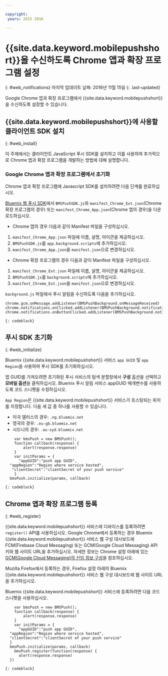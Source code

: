 ```yaml
---

copyright:
 years: 2015 2016

---
```



# {{site.data.keyword.mobilepushshort}}을 수신하도록 Chrome 앱과 확장 프로그램 설정
{: #web_notifications}
마지막 업데이트 날짜: 2016년 11월 15일
{: .last-updated}

Google Chrome 앱과 확장 프로그램에서 {{site.data.keyword.mobilepushshort}}을 수신하도록 설정할 수 있습니다. 

## {{site.data.keyword.mobilepushshort}}에 사용할 클라이언트 SDK 설치
{: #web_install}

이 주제에서는 클라이언트 JavaScript 푸시 SDK를 설치하고 이를 사용하여 추가적으로 Chrome 앱과 확장 프로그램을 개발하는 방법에 대해 설명합니다. 

### Google Chrome 앱과 확장 프로그램에서 초기화

Chrome 앱과 확장 프로그램에 Javascript SDK를 설치하려면 다음 단계를 완료하십시오. 

[Bluemix 웹 푸시 SDK](https://codeload.github.com/ibm-bluemix-mobile-services/bms-clientsdk-javascript-webpush/zip/master)에서 `BMSPushSDK.js`와 `manifest_Chrome_Ext.json`(Chrome 확장 프로그램의 경우) 또는 `manifest_Chrome_App.json`(Chrome 앱의 경우)을 다운로드하십시오. 



- Chrome 앱의 경우 다음과 같이 Manifest 파일을 구성하십시오. 
 1. `manifest_Chrome_App.json` 파일에 이름, 설명, 아이콘을 제공하십시오. 
 2. `BMSPushSDK.js`를 `app.background.scripts`에 추가하십시오. 
 3. `manifest_Chrome_App.json`을 `manifest.json`으로 변경하십시오. 

- Chrome 확장 프로그램의 경우 다음과 같이 Manifest 파일을 구성하십시오. 
 1. `manifest_Chrome_Ext.json` 파일에 이름, 설명, 아이콘을 제공하십시오. 
 2. `BMSPushSDK.js`를 `background.scripts`에 추가하십시오. 
 3. `manifest_Chrome_Ext.json`을 `manifest.json`으로 변경하십시오. 

`background.js` 파일에서 푸시 알림을 수신하도록 다음을 추가하십시오.  
```
chrome.gcm.onMessage.addListener(BMSPushBackground.onMessageReceived)
chrome.notifications.onClicked.addListener(BMSPushBackground.notification_onClicked);
chrome.notifications.onButtonClicked.addListener(BMSPushBackground.notifiation_buttonClicked); 
```
	{: codeblock}



## 푸시 SDK 초기화 
{: #web_initialize}

Bluemix {{site.data.keyword.mobilepushshort}} 서비스 `app GUID` 및 `app Region`을 사용하여 푸시 SDK를 초기화하십시오.  

앱 GUID를 가져오려면 초기화된 푸시 서비스의 탐색 분할창에서 **구성** 옵션을 선택하고 **모바일 옵션**을 클릭하십시오. Bluemix 푸시 알림 서비스 appGUID 매개변수를 사용하도록 코드 스니펫을 수정하십시오.

`App Region`은 {{site.data.keyword.mobilepushshort}} 서비스가 호스팅되는 위치를 지정합니다. 다음 세 값 중 하나를 사용할 수 있습니다. 

 - 미국 댈러스의 경우: `.ng.bluemix.net`
 - 영국의 경우: `.eu-gb.bluemix.net`
 - 시드니의 경우: `.au-syd.bluemix.net`

```
    var bmsPush = new BMSPush();
    function callback(response) {
        alert(response.response)
    }
    var initParams = {
      "appGUID":"push app GUID",
  "appRegion":"Region where service hosted",
   "clientSecret":"clientSecret of your push service"
    }
  bmsPush.initialize(params, callback)
```
	{: codeblock}

## Chrome 앱과 확장 프로그램 등록
{: #web_register}

{{site.data.keyword.mobilepushshort}} 서비스에 디바이스를 등록하려면 `register()` API를 사용하십시오. Google Chrome에서 등록하는 경우 Bluemix {{site.data.keyword.mobilepushshort}} 서비스 웹 구성 대시보드에 FCM(Firebase Cloud Messaging) 또는 GCM(Google Cloud Messaging) API 키와 웹 사이트 URL을 추가하십시오. 자세한 정보는 Chrome 설정 아래에 있는 [GCM(Google Cloud Messaging)의 신임 정보 구성](t_push_provider_android.html)을 참조하십시오.

Mozilla Firefox에서 등록하는 경우, Firefox 설정 아래의 Bluemix {{site.data.keyword.mobilepushshort}} 서비스 웹 구성 대시보드에 웹 사이트 URL을 추가하십시오.

Bluemix {{site.data.keyword.mobilepushshort}} 서비스에 등록하려면 다음 코드 스니펫을 사용하십시오.
```
    var bmsPush = new BMSPush();
    function callback(response) {
        alert(response.response)
    }
    var initParams = {
      "appGUID":"push app GUID",
  "appRegion":"Region where service hosted",
  "clientSecret":"clientSecret of your push service"
  }
  bmsPush.initialize(params, callback)
    bmsPush.register(function(response) {
      alert(response.response)
  })
```
    {: codeblock}




